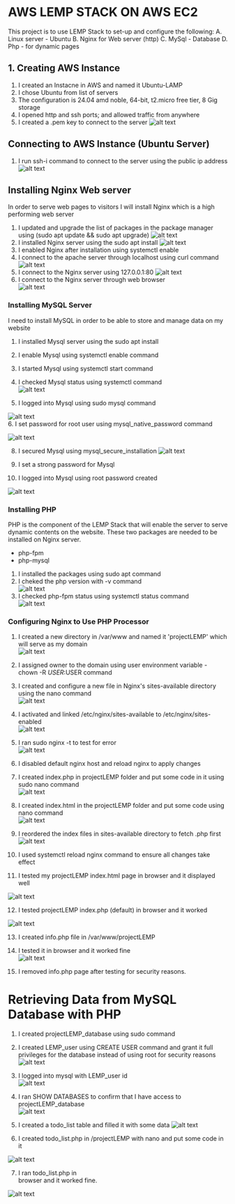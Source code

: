 # AWS LEMP STACK ON AWS EC2 
This project is to use LEMP Stack to set-up and configure the following: 
A. Linux server - Ubuntu
B. Nginx for  Web server (http)
C. MySql - Database
D. Php - for dynamic pages
## 1. Creating AWS Instance
1. I created an Instacne in AWS and named it Ubuntu-LAMP
2. I chose Ubuntu from list of servers
3. The configuration is 24.04 amd noble, 64-bit, t2.micro free tier, 8 Gig storage
4. I opened http and ssh ports; and allowed traffic from anywhere
5. I created a .pem key to connect to the server 
![alt text](LEMP/AWSinstance.PNG)
## Connecting to AWS Instance (Ubuntu Server)
1. I run ssh-i command to connect to the server using the public ip address 
![alt text](LEMP/sshconnect.PNG)
## Installing Nginx Web server
In order to serve web pages to visitors I will install Nginx which is a high performing web server
1. I updated and upgrade the list of packages in the package manager using (sudo apt update && sudo apt upgrade)
![alt text](LEMP/Ubuntu_update.PNG)   
2. I installed Nginx server using the sudo apt install 
![alt text](LEMP/Nginx_install.PNG)  
3. I enabled Nginx after installation using systemctl enable
4. I connect to the apache server through localhost using curl command
![alt text](LEMP/curl_localhost.PNG)
5. I connect to the Nginx server using 127.0.0.1:80
![alt text](LEMP/curl_localhost_ip.PNG)
6. I connect to the Nginx server through web browser  
![alt text](LEMP/Nginx_webpage.PNG)

### Installing MySQL Server
I need to install MySQL in order to be able to store and manage data on my website
1. I installed Mysql server using the sudo apt install
2. I enable Mysql using systemctl enable command
3. I started Mysql using systemctl start command
4. I checked Mysql status using systemctl command   
![alt text](LEMP/Mysql_status.PNG)

5. I logged into Mysql using sudo mysql command  

![alt text](LEMP/Mysql_login.PNG)  
6. I set password for root user using mysql_native_password command

![alt text](LEMP/Mysql_native.PNG)  

8. I secured Mysql using mysql_secure_installation
![alt text](LEMP/Mysql_securelogin.PNG)  

9. I set a strong password for Mysql  
10.  I logged into Mysql using root password created  

![alt text](LEMP/Mysql_login2.PNG)  

### Installing PHP
PHP is the component of the LEMP Stack that will enable the server to serve dynamic contents on the website.
These two packages are needed to be installed on Nginx server.
- php-fpm
- php-mysql

1. I installed the packages using sudo apt command
2. I cheked the php version with -v command  
![alt text](LEMP/php_version.PNG)  
3. I checked php-fpm status using systemctl status command  
![alt text](LEMP/php_status.PNG)  

### Configuring Nginx to Use PHP Processor
1. I created a new directory in /var/www and named it 'projectLEMP' which will serve as my domain   
![alt text](LEMP/projectLEMP_dir.PNG)     

2. I assigned owner to the domain using user environment variable - chown -R $USER:$USER command    
3. I created and configure a new file in Nginx's sites-available directory using the nano command  
![alt text](LEMP/projectLemp_conf.PNG)  

4. I activated and linked /etc/nginx/sites-available to /etc/nginx/sites-enabled  
![alt text](LEMP/projectLemp_sites_linked.PNG)  

5. I ran sudo nginx -t to test for error  
![alt text](LEMP/projectLemp_test.PNG)  

6. I disabled default nginx host and reload nginx to apply changes  
7. I created index.php in projectLEMP folder and put some code in it using sudo nano command  
![alt text](LEMP/project_Lemp_indexphp0.PNG)  

8. I created index.html in the projectLEMP folder and put some code using nano command  
![alt text](LEMP/project_Lemp_indexhtml0.PNG)  

9.  I reordered the index files in sites-available directory to fetch .php first   
![alt text](LEMP/projectLemp_sites_available2.PNG)   

10. I used systemctl reload nginx command to ensure all changes take effect    
11. I tested my projectLEMP index.html page in browser and it displayed well  
    
![alt text](LEMP/project_Lemp_indexhtml_new1.PNG)         


12.   I tested projectLEMP index.php (default) in browser and it worked  
    
![alt text](LEMP/project_Lemp_indexphp_new01.PNG)

13. I created info.php file in /var/www/projectLEMP  
14. I tested it in browser and it worked fine  
    ![alt text](LEMP/project_Lemp_info.php.PNG)  

15. I removed info.php page after testing for security reasons.
 
# Retrieving Data from MySQL Database with PHP

1. I created projectLEMP_database using sudo command
2. I created LEMP_user using CREATE USER command and grant it full privileges for the database instead of using root for security reasons  
![alt text](LEMP/project_Lemp_privileges.PNG)  
3. I logged into mysql with LEMP_user id  
 ![alt text](LEMP/project_Lemp_userlogin.PNG)
4. I ran SHOW DATABASES to confirm that I have access to projectLEMP_database  
![alt text](LEMP/project_Lemp_database.PNG)  

5. I created a todo_list table and filled it with some data
![alt text](LEMP/project_Lemp_todo.PNG)  
6. I created todo_list.php in /projectLEMP with nano and put some code in it  
 
 ![alt text](LEMP/project_Lemp_todophp.PNG) 

7. I ran todo_list.php in   
 browser and it worked fine.  

![alt text](LEMP/project_Lemp_todo1.PNG)

